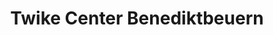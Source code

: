---
title: "Twike Center Benediktbeuern"
url: /benediktbeuern/twike-center-benediktbeuern/
shop: Autohaus
---